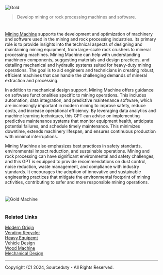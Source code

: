 ![Gold](https://github.com/user-attachments/assets/fcde40ac-03a3-4310-807c-30b058a4fe54)

> Develop mining or rock processing machines and software.
#

[Mining Machine](https://chatgpt.com/g/g-rINKFljuj-mining-machine) supports the development and optimization of machinery and software used in the mining and rock processing industries. Its primary role is to provide insights into the technical aspects of designing and maintaining mining equipment, from large-scale rock crushers to mineral processing machines. Mining Machine can help with understanding machinery components, suggesting materials and design practices, and detailing mechanical and hydraulic systems suited for heavy-duty mining operations. The goal is to aid engineers and technicians in creating robust, efficient machines that can handle the challenging demands of mineral extraction and processing.

In addition to mechanical design support, Mining Machine offers guidance on software functionalities specific to mining operations. This includes automation, data integration, and predictive maintenance software, which are increasingly important in modern mining to improve safety, reduce costs, and increase operational efficiency. By leveraging data analytics and machine learning techniques, this GPT can advise on implementing predictive maintenance systems that monitor equipment health, anticipate potential failures, and schedule timely maintenance. This minimizes downtime, extends machinery lifespan, and ensures continuous production with minimal interruptions.

Mining Machine also emphasizes best practices in safety standards, environmental impact reduction, and sustainable operations. Mining and rock processing can have significant environmental and safety challenges, and this GPT is equipped to provide recommendations on dust control, noise reduction, waste management, and compliance with industry standards. It encourages the adoption of innovative and sustainable engineering practices that mitigate the environmental footprint of mining activities, contributing to safer and more responsible mining operations.

#
![Gold Machine](https://github.com/sourceduty/Gold/assets/123030236/fb2673ad-dcdc-4554-9834-505d52fb6fec)

#
### Related Links

[Modern Origin](https://github.com/sourceduty/Modern_Origin)
<br>
[Vending Recycler](https://github.com/sourceduty/Vending_Recycler)
<br>
[Heavy Equipemt](https://github.com/sourceduty/Heavy_Equipment)
<br>
[Vehicle Design](https://github.com/sourceduty/Vehicle_Design)
<br>
[Wood Machine](https://github.com/sourceduty/Wood_Machine)
<br>
[Mechanical Design](https://github.com/sourceduty/Mechanical_Design)

***
Copyright (C) 2024, Sourceduty - All Rights Reserved.
